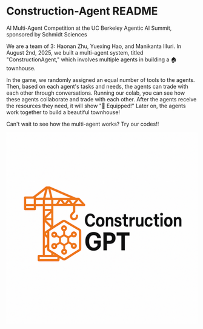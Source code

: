 # Construction-Agent README
AI Multi-Agent Competition at the UC Berkeley Agentic AI Summit, sponsored by Schmidt Sciences

We are a team of 3: Haonan Zhu, Yuexing Hao, and Manikanta Illuri. In August 2nd, 2025, we built a multi-agent system, titled "ConstructionAgent," which involves multiple agents in building a 🏠 townhouse. 

In the game, we randomly assigned an equal number of tools to the agents. Then, based on each agent's tasks and needs, the agents can trade with each other through conversations. Running our colab, you can see how these agents collaborate and trade with each other. After the agents receive the resources they need, it will show "🧰 Equipped!" Later on, the agents work together to build a beautiful townhouse!

Can't wait to see how the multi-agent works? Try our codes!!

![Construction GPT Logo](construction_GPT.png)


